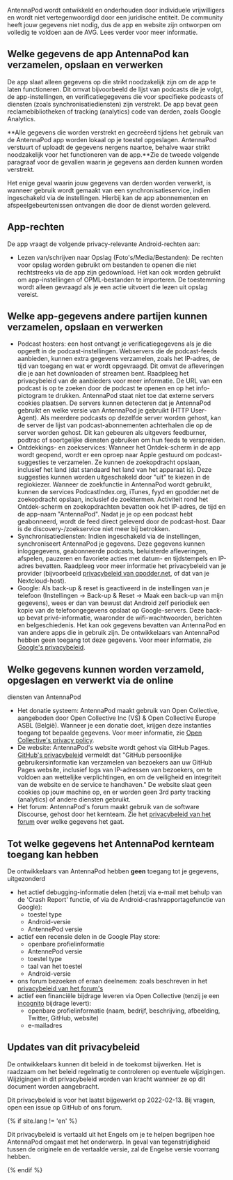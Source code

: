 AntennaPod wordt ontwikkeld en onderhouden door individuele vrijwilligers en
wordt niet vertegenwoordigd door een juridische entiteit. De community heeft
jouw gegevens niet nodig, dus de app en website zijn ontworpen om volledig te
voldoen aan de AVG. Lees verder voor meer informatie.

## Welke gegevens de app AntennaPod kan verzamelen, opslaan en verwerken

De app slaat alleen gegevens op die strikt noodzakelijk zijn om de app te laten
functioneren. Dit omvat bijvoorbeeld de lijst van podcasts die je volgt, de
app-instellingen, en verificatiegegevens die voor specifieke podcasts of
diensten (zoals synchronisatiediensten) zijn verstrekt. De app bevat geen
reclamebibliotheken of tracking (analytics) code van derden, zoals Google
Analytics.

**Alle gegevens die worden verstrekt en gecreëerd tijdens het gebruik van de
AntennaPod app worden lokaal op je toestel opgeslagen. AntennaPod verstuurt of
uploadt de gegevens nergens naartoe, behalve waar strikt noodzakelijk voor het
functioneren van de app.**Zie de tweede volgende paragraaf voor de gevallen
waarin je gegevens aan derden kunnen worden verstrekt.

Het enige geval waarin jouw gegevens van derden worden verwerkt, is wanneer
gebruik wordt gemaakt van een synchronisatieservice, indien ingeschakeld via de
instellingen. Hierbij kan de app abonnementen en afspeelgebeurtenissen ontvangen
die door de dienst worden geleverd.

## App-rechten

De app vraagt de volgende privacy-relevante Android-rechten aan:

- Lezen van/schrijven naar Opslag (Foto's/Media/Bestanden): De rechten voor
opslag worden gebruikt om bestanden te openen die niet rechtstreeks via de app
zijn gedownload. Het kan ook worden gebruikt om app-instellingen of
OPML-bestanden te importeren. De toestemming wordt alleen gevraagd als je een
actie uitvoert die lezen uit opslag vereist.

## Welke app-gegevens andere partijen kunnen verzamelen, opslaan en verwerken

- Podcast hosters: een host ontvangt je verificatiegegevens als je die opgeeft in
de podcast-instellingen. Webservers die de podcast-feeds aanbieden, kunnen
extra gegevens verzamelen, zoals het IP-adres, de tijd van toegang en wat er
wordt opgevraagd. Dit omvat de afleveringen die je aan het downloaden of
streamen bent. Raadpleeg het privacybeleid van de aanbieders voor meer
informatie. De URL van een podcast is op te zoeken door de podcast te openen en
op het info-pictogram te drukken. AntennaPod staat niet toe dat externe servers
cookies plaatsen. De servers kunnen detecteren dat je AntennaPod gebruikt en
welke versie van AntennaPod je gebruikt (HTTP User-Agent). Als meerdere podcasts
op dezelfde server worden gehost, kan de server de lijst van
podcast-abonnementen achterhalen die op de server worden gehost. Dit kan
gebeuren als uitgevers feedburner, podtrac of soortgelijke diensten gebruiken om
hun feeds te verspreiden.
- Ontdekkings- en zoekservices: Wanneer het Ontdek-scherm in de app wordt
geopend, wordt er een oproep naar Apple gestuurd om podcast-suggesties te
verzamelen. Ze kunnen de zoekopdracht opslaan, inclusief het land (dat standaard
het land van het apparaat is). Deze suggesties kunnen worden uitgeschakeld door
"uit" te kiezen in de regiokiezer. Wanneer de zoekfunctie in AntennaPod wordt
gebruikt, kunnen de services PodcastIndex.org, iTunes, fyyd en gpodder.net de
zoekopdracht opslaan, inclusief de zoektermen. Activiteit rond het Ontdek-scherm
en zoekopdrachten bevatten ook het IP-adres, de tijd en de app-naam
"AntennaPod". Nadat je je op een podcast hebt geabonneerd, wordt de feed direct
geleverd door de podcast-host. Daar is de discovery-/zoekservice niet meer bij
betrokken.
- Synchronisatiediensten: Indien ingeschakeld via de instellingen, synchroniseert
AntennaPod je gegevens. Deze gegevens kunnen inloggegevens, geabonneerde
podcasts, beluisterde afleveringen, afspelen, pauzeren en favoriete acties met
datum- en tijdstempels en IP-adres bevatten. Raadpleeg voor meer informatie het
privacybeleid van je provider (bijvoorbeeld [privacybeleid van
gpodder.net](https://gpodder.net/privacy), of dat van je Nextcloud-host).
- Google: Als back-up & reset is geactiveerd in de instellingen van je telefoon
(Instellingen → Back-up & Reset → Maak een back-up van mijn gegevens), wees er
dan van bewust dat Android zelf periodiek een kopie van de telefoongegevens
opslaat op Google-servers. Deze back-up bevat privé-informatie, waaronder de
wifi-wachtwoorden, berichten en belgeschiedenis. Het kan ook gegevens bevatten
van AntennaPod en van andere apps die in gebruik zijn. De ontwikkelaars van
AntennaPod hebben geen toegang tot deze gegevens. Voor meer informatie, zie
[Google's privacybeleid](https://policies.google.com).

## Welke gegevens kunnen worden verzameld, opgeslagen en verwerkt via de online
diensten van AntennaPod

- Het donatie systeem: AntennaPod maakt gebruik van Open Collective, aangeboden
door Open Collective Inc (VS) & Open Collective Europe ASBL (België). Wanneer
je een donatie doet, krijgen deze instanties toegang tot bepaalde gegevens. Voor
meer informatie, zie [Open Collective's privacy
policy](https://opencollective.com/privacypolicy).
- De website: AntennaPod's website wordt gehost via GitHub Pages. [GitHub's
privacybeleid](https://docs.github.com/en/github/site-policy/github-privacy-statement#github-pages)
vermeldt dat "GitHub persoonlijke gebruikersinformatie kan verzamelen van
bezoekers aan uw GitHub Pages website, inclusief logs van IP-adressen van
bezoekers, om te voldoen aan wettelijke verplichtingen, en om de veiligheid en
integriteit van de website en de service te handhaven." De website slaat geen
cookies op jouw machine op, en er worden geen 3rd party tracking (analytics) of
andere diensten gebruikt.
- Het forum: AntennaPod's forum maakt gebruik van de software Discourse, gehost
door het kernteam. Zie het [privacybeleid van het
forum](https://forum.antennapod.org/privacy) over welke gegevens het gaat.

## Tot welke gegevens het AntennaPod kernteam toegang kan hebben

De ontwikkelaars van AntennaPod hebben **geen** toegang tot je gegevens,
uitgezonderd

- het actief debugging-informatie delen (hetzij via e-mail met behulp van de
'Crash Report' functie, of via de Android-crashrapportagefunctie van Google):
   - toestel type
   - Android-versie
   - AntennePod versie
- actief een recensie delen in de Google Play store:
   - openbare profielinformatie
   - AntennePod versie
   - toestel type
   - taal van het toestel
   - Android-versie
- ons forum bezoeken of eraan deelnemen: zoals beschreven in het [privacybeleid
van het forum's](https://forum.antennapod.org/privacy)
- actief een financiële bijdrage leveren via Open Collective (tenzij je een
[incognito](https://docs.opencollective.com/help/financial-contributors/payments#profile)
bijdrage levert):
   - openbare profielinformatie (naam, bedrijf, beschrijving, afbeelding, Twitter,
GitHub, website)
   - e-mailadres

## Updates van dit privacybeleid

De ontwikkelaars kunnen dit beleid in de toekomst bijwerken. Het is raadzaam om
het beleid regelmatig te controleren op eventuele wijzigingen. Wijzigingen in
dit privacybeleid worden van kracht wanneer ze op dit document worden
aangebracht.

Dit privacybeleid is voor het laatst bijgewerkt op 2022-02-13. Bij vragen, open
een issue op GitHub of ons forum.

{% if site.lang != 'en' %}

Dit privacybeleid is vertaald uit het Engels om je te helpen begrijpen hoe
AntennaPod omgaat met het onderwerp. In geval van tegenstrijdigheid tussen de
originele en de vertaalde versie, zal de Engelse versie voorrang hebben.

{% endif %}
